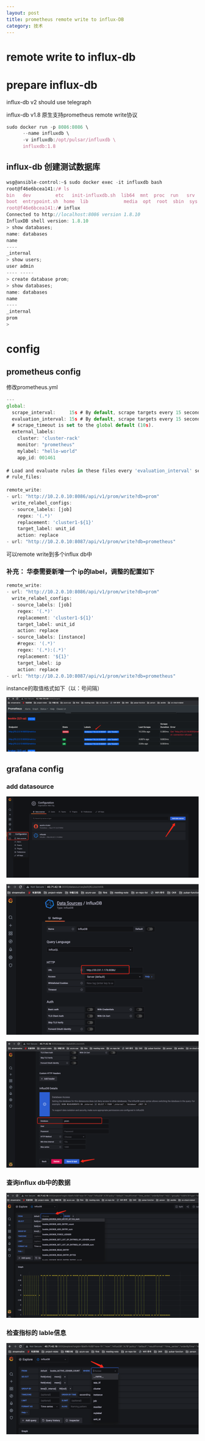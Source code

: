 ```yaml
---
layout: post
title: prometheus remote write to influx-DB
category: 技术
---
```


# remote write to influx-db

# prepare influx-db

influx-db v2 should use telegraph

influx-db v1.8 原生支持prometheus remote write协议

```jsx
sudo docker run -p 8086:8086 \
      --name influxdb \
      -v influxdb:/opt/pulsar/influxdb \
      influxdb:1.8
```

## influx-db 创建测试数据库

```jsx
wsg@ansible-control:~$ sudo docker exec -it influxdb bash
root@f46e6bcea141:/# ls
bin   dev         etc   init-influxdb.sh  lib64  mnt  proc  run   srv  tmp  var
boot  entrypoint.sh  home  lib             media  opt  root  sbin  sys  usr
root@f46e6bcea141:/# influx
Connected to http://localhost:8086 version 1.8.10
InfluxDB shell version: 1.8.10
> show databases;
name: databases
name
----
_internal
> show users;
user admin
---- -----
> create database prom;
> show databases;
name: databases
name
----
_internal
prom
>
```

# config

## prometheus config

修改prometheus.yml

```jsx
---
global:
  scrape_interval:     15s # By default, scrape targets every 15 seconds.
  evaluation_interval: 15s # By default, scrape targets every 15 seconds.
  # scrape_timeout is set to the global default (10s).
  external_labels:
    cluster: 'cluster-rack'
    monitor: "prometheus"
    mylabel: "hello-world"
    app_id: 001461

# Load and evaluate rules in these files every 'evaluation_interval' seconds.
# rule_files:

remote_write:
- url: "http://10.2.0.10:8086/api/v1/prom/write?db=prom"
  write_relabel_configs:
  - source_labels: [job]
    regex: '(.*)'
    replacement: 'cluster1-${1}'
    target_label: unit_id
    action: replace
- url: "http://10.2.0.10:8087/api/v1/prom/write?db=prometheus"
```

可以remote write到多个influx db中

### 补充： 华泰需要新增一个 ip的label，调整的配置如下

```jsx
remote_write:
- url: "http://10.2.0.10:8086/api/v1/prom/write?db=prom"
  write_relabel_configs:
  - source_labels: [job]
    regex: '(.*)'
    replacement: 'cluster1-${1}'
    target_label: unit_id
    action: replace
  - source_labels: [instance]
    #regex: '(.*)'
    regex: '(.*):(.*)'
    replacement: '${1}'
    target_label: ip
    action: replace
- url: "http://10.2.0.10:8087/api/v1/prom/write?db=prometheus"
```

instance的取值格式如下（以：号间隔）

![Untitled](../../images/remote%20write%20to%20influx-db%2061aba584a5ad412bb8d26ff03514853b/Untitled.png)

## grafana config

### add datasource

![Untitled](../../images/remote%20write%20to%20influx-db%2061aba584a5ad412bb8d26ff03514853b/Untitled%201.png)

![Untitled](../../images/remote%20write%20to%20influx-db%2061aba584a5ad412bb8d26ff03514853b/Untitled%202.png)

![Untitled](../../images/remote%20write%20to%20influx-db%2061aba584a5ad412bb8d26ff03514853b/Untitled%203.png)

### 查询influx db中的数据

![Untitled](../../images/remote%20write%20to%20influx-db%2061aba584a5ad412bb8d26ff03514853b/Untitled%204.png)

### 检查指标的 lable信息

![Untitled](../../images/remote%20write%20to%20influx-db%2061aba584a5ad412bb8d26ff03514853b/Untitled%205.png)

#
